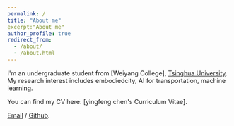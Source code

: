 ```yaml
---
permalink: /
title: "About me"
excerpt:"About me"
author_profile: true
redirect_from: 
  - /about/
  - /about.html
---
```


I'm an undergraduate student from [Weiyang College], [Tsinghua University](https://www.tsinghua.edu.cn/). My research interest includes embodiedcity, AI for transportation, machine learning.

You can find my CV here: [yingfeng chen's Curriculum Vitae].

[Email](mailto:chenying24@mails.tsinghua.edu.cn) / [Github](https://github.com/chenyingfeng). 
